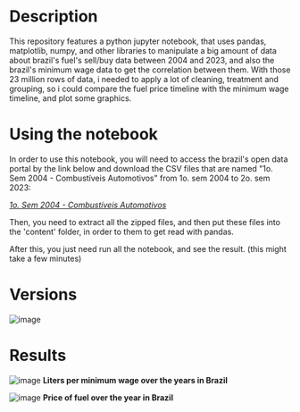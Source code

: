 # Description
This repository features a python jupyter notebook, that uses pandas, matplotlib, numpy, and other libraries to manipulate a big amount of data about brazil's fuel's sell/buy data between 2004 and 2023, and also the brazil's minimum wage data to get the correlation between them.
With those 23 million rows of data, i needed to apply a lot of cleaning, treatment and grouping, so i could compare the fuel price timeline with the minimum wage timeline, and plot some graphics.

# Using the notebook
In order to use this notebook, you will need to access the brazil's open data portal by the link below and download the CSV files that are named "1o. Sem 2004 - Combustíveis Automotivos" from 1o. sem 2004 to 2o. sem 2023:

*[1o. Sem 2004 - Combustíveis Automotivos](https://dados.gov.br/dados/conjuntos-dados/serie-historica-de-precos-de-combustiveis-e-de-glp)*

Then, you need to extract all the zipped files, and then put these files into the 'content' folder, in order to them to get read  with pandas.

After this, you just need run all the notebook, and see the result. (this might take a few minutes)

# Versions
![image](https://github.com/user-attachments/assets/f5ae773d-9acb-49d4-a008-029968676b91)

# Results

![image](https://github.com/user-attachments/assets/3c80714a-5a0d-4ea5-8d5f-b806bd4b23cd)
**Liters per minimum wage over the years in Brazil**





![image](https://github.com/user-attachments/assets/34efcb83-daba-430a-a82a-924e083c61f8)
**Price of fuel over the year in Brazil**


